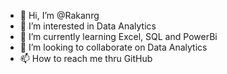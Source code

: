 - 👋 Hi, I’m @Rakanrg
- 👀 I’m interested in Data Analytics
- 🌱 I’m currently learning Excel, SQL and PowerBi
- 💞️ I’m looking to collaborate on Data Analytics 
- 📫 How to reach me thru GitHub

<!---
Rakanrg/Rakanrg is a ✨ special ✨ repository because its `README.md` (this file) appears on your GitHub profile.
You can click the Preview link to take a look at your changes.
--->

